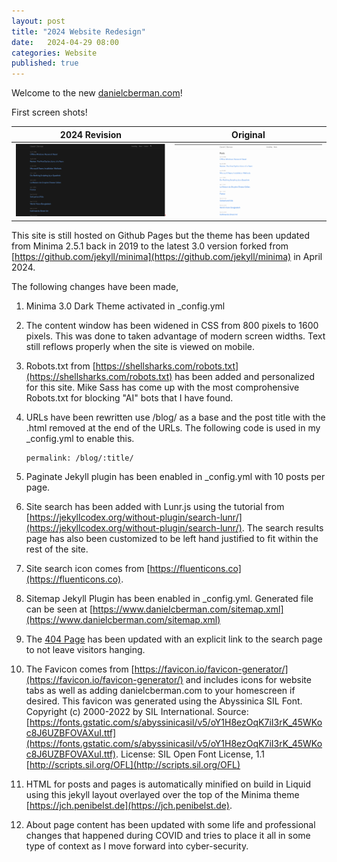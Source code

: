 ```yaml
---
layout: post
title: "2024 Website Redesign"
date:   2024-04-29 08:00
categories: Website
published: true
---
```


Welcome to the new [danielcberman.com](https://www.danielcberman.com)!

First screen shots!

| 2024 Revision            |  Original                |
:-------------------------:|:-------------------------:
![](/assets/2024-new-danielcberman-com.png)  | ![](/assets/2023-old-danielcberman-com.png)  | 

This site is still hosted on Github Pages but the theme has been updated from Minima 2.5.1 back in 2019 to the latest 3.0 version forked from [https://github.com/jekyll/minima](https://github.com/jekyll/minima) in April 2024.

The following changes have been made,

1. Minima 3.0 Dark Theme activated in _config.yml
2. The content window has been widened in CSS from 800 pixels to 1600 pixels. This was done to taken advantage of modern screen widths. Text still reflows properly when the site is viewed on mobile.
3. Robots.txt from [https://shellsharks.com/robots.txt](https://shellsharks.com/robots.txt) has been added and personalized for this site. Mike Sass has come up with the most comprohensive Robots.txt for blocking "AI" bots that I have found.
4. URLs have been rewritten use /blog/ as a base and the post title with the .html removed at the end of the URLs. The following code is used in my _config.yml to enable this.

   ~~~~~~~~
   permalink: /blog/:title/
   ~~~~~~~~
6. Paginate Jekyll plugin  has been enabled in _config.yml with 10 posts per page.
7. Site search has been added with Lunr.js using the tutorial from [https://jekyllcodex.org/without-plugin/search-lunr/](https://jekyllcodex.org/without-plugin/search-lunr/). The search results page has also been customized to be left hand justified to fit within the rest of the site.
8. Site search icon comes from [https://fluenticons.co](https://fluenticons.co).
9. Sitemap Jekyll Plugin has been enabled in _config.yml. Generated file can be seen at [https://www.danielcberman.com/sitemap.xml](https://www.danielcberman.com/sitemap.xml)
10. The [404 Page](https://www.danielcberman.com/404.html) has been updated with an explicit link to the search page to not leave visitors hanging. 
11. The Favicon comes from [https://favicon.io/favicon-generator/](https://favicon.io/favicon-generator/) and includes icons for website tabs as well as adding danielcberman.com to your homescreen if desired. This favicon was generated using the Abyssinica SIL Font. Copyright (c) 2000-2022 by SIL International. Source: [https://fonts.gstatic.com/s/abyssinicasil/v5/oY1H8ezOqK7iI3rK_45WKoc8J6UZBFOVAXuI.ttf](https://fonts.gstatic.com/s/abyssinicasil/v5/oY1H8ezOqK7iI3rK_45WKoc8J6UZBFOVAXuI.ttf). License: SIL Open Font License, 1.1 [http://scripts.sil.org/OFL](http://scripts.sil.org/OFL)
12. HTML for posts and pages is automatically minified on build in Liquid using this jekyll layout overlayed over the top of the Minima theme  [https://jch.penibelst.de](https://jch.penibelst.de).
13. About page content has been updated with some life and professional changes that happened during COVID and tries to place it all in some type of context as I move forward into cyber-security.
